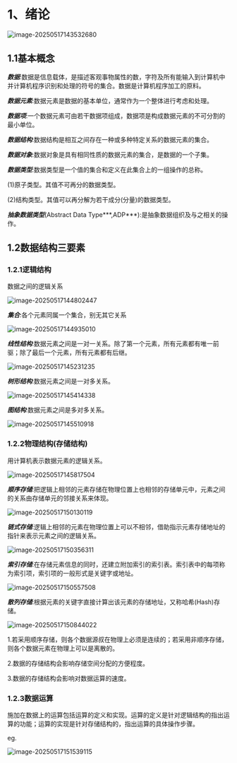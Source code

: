# 1、绪论

![image-20250517143532680](assets/image-20250517143532680.png)

## 1.1基本概念

***数据***:数据是信息载体，是描述客观事物属性的数，字符及所有能输入到计算机中并计算机程序识别和处理的符号的集合。数据是计算机程序加工的原料。

***数据元素***:数据元素是数据的基本单位，通常作为一个整体进行考虑和处理。

***数据项***:一个数据元素可由若干数据项组成，数据项是构成数据元素的不可分割的最小单位。

***数据结构***:数据结构是相互之间存在一种或多种特定关系的数据元素的集合。

***数据对象***:数据对象是具有相同性质的数据元素的集合，是数据的一个子集。

***数据类型***:数据类型是一个值的集合和定义在此集合上的一组操作的总称。

(1)原子类型。其值不可再分的数据类型。

(2)结构类型。其值可以再分解为若干成分(分量)的数据类型。

***抽象数据类型***(Abstract Data Type***,ADP***):是抽象数据组织及与之相关的操作。

## 1.2数据结构三要素

### 1.2.1逻辑结构

数据之间的逻辑关系

![image-20250517144802447](assets/image-20250517144802447.png)

***集合***:各个元素同属一个集合，别无其它关系

![image-20250517144935010](assets/image-20250517144935010.png)

***线性结构***:数据元素之间是一对一关系。除了第一个元素，所有元素都有唯一前驱；除了最后一个元素，所有元素都有后继。

![image-20250517145231235](assets/image-20250517145231235.png)

***树形结构***:数据元素之间是一对多关系。

![image-20250517145414338](assets/image-20250517145414338.png)

***图结构***:数据元素之间是多对多关系。

![image-20250517145510918](assets/image-20250517145510918.png)

### 1.2.2物理结构(存储结构)

用计算机表示数据元素的逻辑关系。

![image-20250517145817504](assets/image-20250517145817504.png)

***顺序存储***:把逻辑上相邻的元素存储在物理位置上也相邻的存储单元中，元素之间的关系由存储单元的邻接关系来体现。

![image-20250517150130119](assets/image-20250517150130119.png)

***链式存储***:逻辑上相邻的元素在物理位置上可以不相邻，借助指示元素存储地址的指针来表示元素之间的逻辑关系。

![image-20250517150356311](assets/image-20250517150356311.png)

***索引存储***:在存储元素信息的同时，还建立附加索引的索引表。索引表中的每项称为索引项，索引项的一般形式是关键字或地址。

![image-20250517150557508](assets/image-20250517150557508.png)

***散列存储***:根据元素的关键字直接计算出该元素的存储地址，又称哈希(Hash)存储。

![image-20250517150844022](assets/image-20250517150844022.png)

1.若采用顺序存储，则各个数据源叔在物理上必须是连续的；若采用非顺序存储，则各个数据元素在物理上可以是离散的。

2.数据的存储结构会影响存储空间分配的方便程度。

3.数据的存储结构会影响对数据运算的速度。

### 1.2.3数据运算

施加在数据上的运算包括运算的定义和实现。运算的定义是针对逻辑结构的指出运算的功能；运算的实现是针对存储结构的，指出运算的具体操作步骤。

eg.

![image-20250517151539115](assets/image-20250517151539115.png)